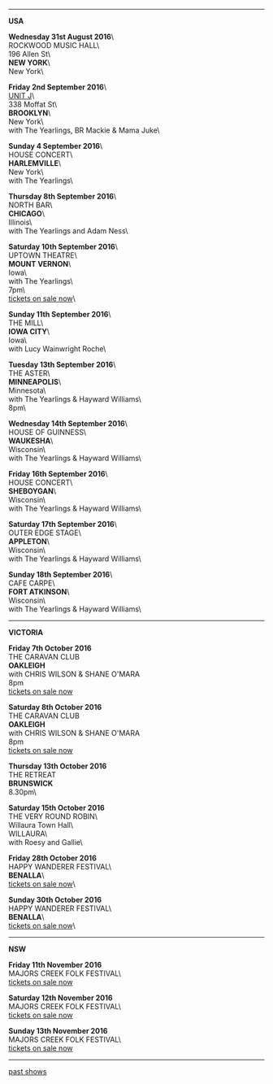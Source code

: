 * * * * *  

**USA**   

**Wednesday 31st August 2016**\    
ROCKWOOD MUSIC HALL\    
196 Allen St\    
**NEW YORK**\        
New York\      

**Friday 2nd September 2016**\     
[UNIT J](https://www.facebook.com/events/1158632504176036/)\      
338 Moffat St\    
**BROOKLYN**\     
New York\    
with The Yearlings, BR Mackie & Mama Juke\      
  
**Sunday 4 September 2016**\    
HOUSE CONCERT\     
**HARLEMVILLE**\    
New York\      
with The Yearlings\  

**Thursday 8th September 2016**\    
NORTH BAR\     
**CHICAGO**\    
Illinois\      
with The Yearlings and Adam Ness\      

**Saturday 10th September 2016**\    
UPTOWN THEATRE\    
**MOUNT VERNON**\    
Iowa\      
with The Yearlings\    
7pm\   
[tickets on sale now](http://luciethorneyearlings.bpt.me)\        

**Sunday 11th September 2016**\   
THE MILL\    
**IOWA CITY**\    
Iowa\      
with Lucy Wainwright Roche\   

**Tuesday 13th September 2016**\    
THE ASTER\    
**MINNEAPOLIS**\    
Minnesota\    
with The Yearlings & Hayward Williams\    
8pm\    

**Wednesday 14th September 2016**\    
HOUSE OF GUINNESS\     
**WAUKESHA**\    
Wisconsin\     
with The Yearlings & Hayward Williams\    

**Friday 16th September 2016**\    
HOUSE CONCERT\    
**SHEBOYGAN**\    
Wisconsin\    
with The Yearlings & Hayward Williams\     

**Saturday 17th September 2016**\    
OUTER EDGE STAGE\    
**APPLETON**\    
Wisconsin\    
with The Yearlings & Hayward Williams\      
 
**Sunday 18th September 2016**\    
CAFE CARPE\       
**FORT ATKINSON**\    
Wisconsin\      
with The Yearlings & Hayward Williams\        

* * * * *

**VICTORIA**  

**Friday 7th October 2016**\
THE CARAVAN CLUB\
**OAKLEIGH**\
with CHRIS WILSON & SHANE O'MARA\
8pm\
[tickets on sale now](http://www.caravanmusic.com.au/gigs/chris-wilson-shane-omara-4/)

**Saturday 8th October 2016**\
THE CARAVAN CLUB\
**OAKLEIGH**\
with CHRIS WILSON & SHANE O'MARA\
8pm\
[tickets on sale now](http://www.caravanmusic.com.au/gigs/chris-wilson-shane-omara-4/)  

**Thursday 13th October 2016**\
THE RETREAT\
**BRUNSWICK**\
8.30pm\  

**Saturday 15th October 2016**\
THE VERY ROUND ROBIN\    
Willaura Town Hall\    
WILLAURA\         
with Roesy and Gallie\    

**Friday 28th October 2016**\
HAPPY WANDERER FESTIVAL\    
**BENALLA**\  
  [tickets on sale now](http://www.happywandererfestival.com/tickets-1/)\  

**Sunday 30th October 2016**\
HAPPY WANDERER FESTIVAL\    
**BENALLA**\  
[tickets on sale now](http://www.happywandererfestival.com/tickets-1/)\    

* * * * *

**NSW**  

**Friday 11th November 2016**\
MAJORS CREEK FOLK FESTIVAL\      
[tickets on sale now](http://majorscreekfestival.org/performers/)  

**Saturday 12th November 2016**\
MAJORS CREEK FOLK FESTIVAL\      
[tickets on sale now](http://majorscreekfestival.org/performers/)  

**Sunday 13th November 2016**\
MAJORS CREEK FOLK FESTIVAL\      
[tickets on sale now](http://majorscreekfestival.org/performers/)  
   
* * * * *


[past shows](?p=shows/archive/)